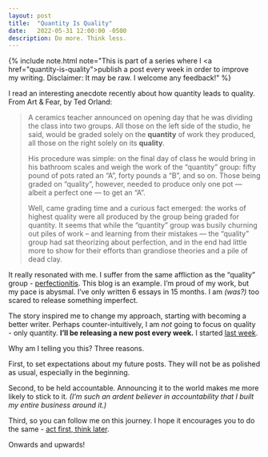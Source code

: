 ```yaml
---
layout: post
title:  "Quantity Is Quality"
date:   2022-05-31 12:00:00 -0500
description: Do more. Think less.
---
```

{% include note.html note="This is part of a series where I <a href=\"quantity-is-quality\">publish a post every week in order to improve my writing</a>. Disclaimer: It may be raw. I welcome any feedback!" %}

I read an interesting anecdote recently about how quantity leads to quality. From Art & Fear, by Ted Orland:

> A ceramics teacher announced on opening day that he was dividing the class into two groups. All those on the left side of the studio, he said, would be graded solely on the **quantity** of work they produced, all those on the right solely on its **quality**.
>
> His procedure was simple: on the final day of class he would bring in his bathroom scales and weigh the work of the “quantity” group: fifty pound of pots rated an “A”, forty pounds a “B”, and so on. Those being graded on “quality”, however, needed to produce only one pot — albeit a perfect one — to get an “A”.
> 
> Well, came grading time and a curious fact emerged: the works of highest quality were all produced by the group being graded for quantity. It seems that while the “quantity” group was busily churning out piles of work – and learning from their mistakes — the “quality” group had sat theorizing about perfection, and in the end had little more to show for their efforts than grandiose theories and a pile of dead clay.

It really resonated with me. I suffer from the same affliction as the “quality” group - [perfectionitis]({{site.url}}/thought-space-vs-reality). This blog is an example. I’m proud of my work, but my pace is abysmal. I’ve only written 6 essays in 15 months. I am *(was?)* too scared to release something imperfect.

The story inspired me to change my approach, starting with becoming a better writer. Perhaps counter-intuitively, I am *not* going to focus on quality - only quantity. **I’ll be releasing a new post every week.** I started [last week]({{site.url}}/only-way-out-is-through).

Why am I telling you this? Three reasons.

First, to set expectations about my future posts. They will not be as polished as usual, especially in the beginning.

Second, to be held accountable. Announcing it to the world makes me more likely to stick to it. *(I’m such an ardent believer in accountability that I built my entire business around it.)*

Third, so you can follow me on this journey. I hope it encourages you to do the same - [act first, think later]({{site.url}}/thought-space-vs-reality).

Onwards and upwards!